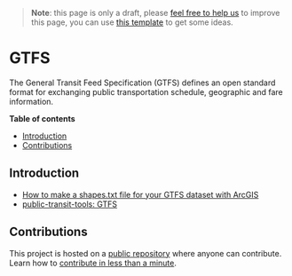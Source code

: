 > **Note**: this page is only a draft, please [feel free to help us](#contributions) to improve this page, you can use [this template](https://github.com/esri-es/awesome-arcgis/blob/master/RESOURCE_PAGE_TEMPLATE.md) to get some ideas.

# GTFS
The General Transit Feed Specification (GTFS) defines an open standard format for exchanging public transportation schedule, geographic and fare information.

<!-- START doctoc generated TOC please keep comment here to allow auto update -->
<!-- DON'T EDIT THIS SECTION, INSTEAD RE-RUN doctoc TO UPDATE -->
**Table of contents**

- [Introduction](#introduction)
- [Contributions](#contributions)

<!-- END doctoc generated TOC please keep comment here to allow auto update -->

## Introduction

* [How to make a shapes.txt file for your GTFS dataset with ArcGIS](https://blogs.esri.com/esri/arcgis/2017/07/19/how-to-make-a-shapes-txt-file-for-your-gtfs-dataset-with-arcgis/)
* [public-transit-tools: GTFS](https://github.com/Esri/public-transit-tools)


## Contributions

This project is hosted on a [public repository](https://github.com/hhkaos/awesome-arcgis) where anyone can contribute. Learn how to [contribute in less than a minute](https://github.com/hhkaos/awesome-arcgis/blob/master/CONTRIBUTING.md#contributions).